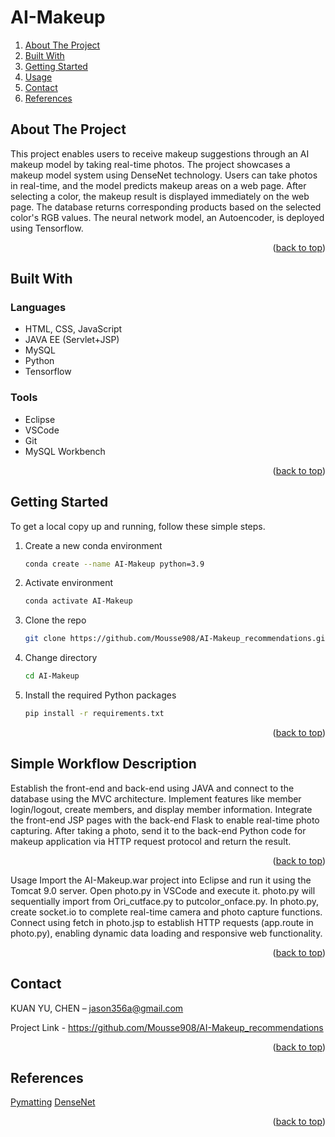 <a id="readme-top"></a>
# AI-Makeup

<ol>
  <li><a href="#about-the-project">About The Project</a></li>
  <li><a href="#built-with">Built With</a></li>
  <li><a href="#getting-started">Getting Started</a></li>
  <li><a href="#usage">Usage</a></li>
  <li><a href="#contact">Contact</a></li>
  <li><a href="#references">References</a></li>
</ol>

## About The Project
This project enables users to receive makeup suggestions through an AI makeup model by taking real-time photos. The project showcases a makeup model system using DenseNet technology. Users can take photos in real-time, and the model predicts makeup areas on a web page. After selecting a color, the makeup result is displayed immediately on the web page. The database returns corresponding products based on the selected color's RGB values. The neural network model, an Autoencoder, is deployed using Tensorflow.

<p align="right">(<a href="#readme-top">back to top</a>)</p>

## Built With

### Languages

* HTML, CSS, JavaScript
* JAVA EE (Servlet+JSP)
* MySQL
* Python
* Tensorflow

### Tools
* Eclipse
* VSCode
* Git
* MySQL Workbench

<p align="right">(<a href="#readme-top">back to top</a>)</p>

## Getting Started

To get a local copy up and running, follow these simple steps.

1. Create a new conda environment
   ```sh
   conda create --name AI-Makeup python=3.9
   ```
2. Activate environment
   ```sh
   conda activate AI-Makeup
   ```
   
3. Clone the repo
   ```sh
   git clone https://github.com/Mousse908/AI-Makeup_recommendations.git
   
4. Change directory
   ```sh
   cd AI-Makeup
   ```
   
5. Install the required Python packages
   ```sh
   pip install -r requirements.txt
   ```
<p align="right">(<a href="#readme-top">back to top</a>)</p>

## Simple Workflow Description
Establish the front-end and back-end using JAVA and connect to the database using the MVC architecture. Implement features like member login/logout, create members, and display member information.
Integrate the front-end JSP pages with the back-end Flask to enable real-time photo capturing.
After taking a photo, send it to the back-end Python code for makeup application via HTTP request protocol and return the result.
<p align="right">(<a href="#readme-top">back to top</a>)</p>
Usage
Import the AI-Makeup.war project into Eclipse and run it using the Tomcat 9.0 server.
Open photo.py in VSCode and execute it. photo.py will sequentially import from Ori_cutface.py to putcolor_onface.py.
In photo.py, create socket.io to complete real-time camera and photo capture functions. Connect using fetch in photo.jsp to establish HTTP requests (app.route in photo.py), enabling dynamic data loading and responsive web functionality.

<p align="right">(<a href="#readme-top">back to top</a>)</p>

## Contact
KUAN YU, CHEN – jason356a@gmail.com

Project Link - https://github.com/Mousse908/AI-Makeup_recommendations

<p align="right">(<a href="#readme-top">back to top</a>)</p>

## References

[Pymatting](https://pymatting.github.io/)
[DenseNet](https://medium.com/image-processing-and-ml-note/densenet-dense-convolutional-network-image-classification-5de397286c05)

<p align="right">(<a href="#readme-top">back to top</a>)</p>
